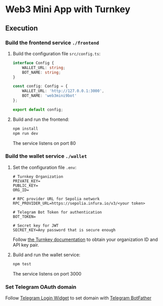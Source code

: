 # Web3 Mini App with Turnkey
## Execution
### Build the frontend service `./frontend`
1. Build the configuration file `src/config.ts`:
	```typescript
	interface Config {
		WALLET_URL: string;
		BOT_NAME: string;
	}

	const config: Config = {
		WALLET_URL: 'http://127.0.0.1:3000',
		BOT_NAME: 'web3mini9bot'
	};

	export default config;
	```
2. Build and run the frontend:
	```bash
	npm install
	npm run dev
	```
	The service listens on port 80
### Build the wallet service `./wallet`
1. Set the configuration file `.env`:
	```env
	# Turnkey Organization
	PRIVATE_KEY=
	PUBLIC_KEY=
	ORG_ID=

	# RPC provider URL for Sepolia network
	RPC_PROVIDER_URL=https://sepolia.infura.io/v3/<your token>

	# Telegram Bot Token for authentication
	BOT_TOKEN=

	# Secret key for JWT
	SECRET_KEY=Any password that is secure enough
	```
	Follow [the Turnkey documentation](https://docs.turnkey.com/getting-started/quickstart) to obtain your organization ID and API key pair.  


2. Build and run the wallet service:
	```bash
	npm test
	```
	The service listens on port 3000
### Set Telegram OAuth domain
Follow [Telegram Login Widget](https://core.telegram.org/widgets/login) to set domain with [Telegram BotFather](https://t.me/BotFather)
